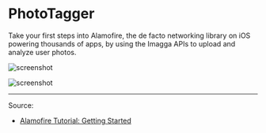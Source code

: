 # PhotoTagger

Take your first steps into Alamofire, the de facto networking library on iOS powering thousands of apps, by using the Imagga APIs to upload and analyze user photos.

![screenshot](https://koenig-media.raywenderlich.com/uploads/2016/12/Alamofire-feature.png)

![screenshot](https://koenig-media.raywenderlich.com/uploads/2015/11/PhotoTaggerDemo.gif)

---

Source:

- [Alamofire Tutorial: Getting Started](https://www.raywenderlich.com/35-alamofire-tutorial-getting-started)
